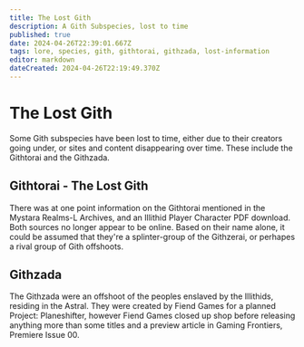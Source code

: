 ```yaml
---
title: The Lost Gith
description: A Gith Subspecies, lost to time
published: true
date: 2024-04-26T22:39:01.667Z
tags: lore, species, gith, githtorai, githzada, lost-information
editor: markdown
dateCreated: 2024-04-26T22:19:49.370Z
---
```


# The Lost Gith
Some Gith subspecies have been lost to time, either due to their creators going under, or sites and content disappearing over time. These include the Githtorai and the Githzada.

## Githtorai - The Lost Gith
There was at one point information on the Githtorai mentioned in the Mystara Realms-L Archives, and an Illithid Player Character PDF download. Both sources no longer appear to be online. Based on their name alone, it could be assumed that they're a splinter-group of the Githzerai, or perhapes a rival group of Gith offshoots.

## Githzada
The Githzada were an offshoot of the peoples enslaved by the Illithids, residing in the Astral. They were created by Fiend Games for a planned Project: Planeshifter, however Fiend Games closed up shop before releasing anything more than some titles and a preview article in Gaming Frontiers, Premiere Issue 00.